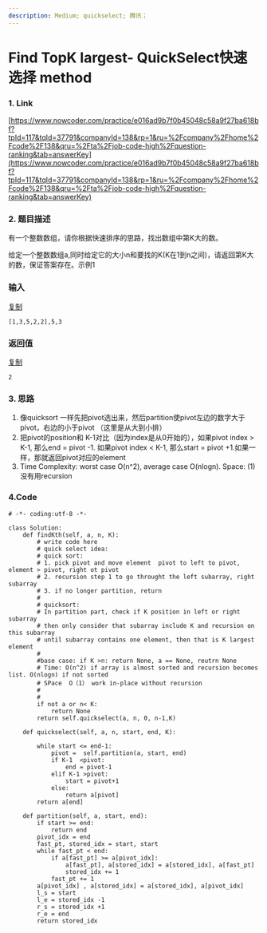 ```yaml
---
description: Medium; quickselect; 腾讯；
---
```


# Find TopK largest- QuickSelect快速选择 method

### 1. Link

[https://www.nowcoder.com/practice/e016ad9b7f0b45048c58a9f27ba618bf?tpId=117&tqId=37791&companyId=138&rp=1&ru=%2Fcompany%2Fhome%2Fcode%2F138&qru=%2Fta%2Fjob-code-high%2Fquestion-ranking&tab=answerKey](https://www.nowcoder.com/practice/e016ad9b7f0b45048c58a9f27ba618bf?tpId=117&tqId=37791&companyId=138&rp=1&ru=%2Fcompany%2Fhome%2Fcode%2F138&qru=%2Fta%2Fjob-code-high%2Fquestion-ranking&tab=answerKey)

### 2. 题目描述

有一个整数数组，请你根据快速排序的思路，找出数组中第K大的数。

给定一个整数数组a,同时给定它的大小n和要找的K\(K在1到n之间\)，请返回第K大的数，保证答案存在。示例1

### 输入

[复制](javascript:void%280%29;)

```text
[1,3,5,2,2],5,3
```

### 返回值

[复制](javascript:void%280%29;)

```text
2
```



### 3. 思路

1. 像quicksort 一样先把pivot选出来，然后partition使pivot左边的数字大于pivot，右边的小于pivot （这里是从大到小排）
2. 把pivot的position和 K-1对比（因为index是从0开始的），如果pivot index &gt; K-1, 那么end = pivot -1. 如果pivot index &lt; K-1,  那么start = pivot +1.如果一样，那就返回pivot对应的element
3. Time Complexity:   worst case O\(n^2\), average case O\(nlogn\). Space: \(1\) 没有用recursion

### 4.Code

```text
# -*- coding:utf-8 -*-

class Solution:
    def findKth(self, a, n, K):
        # write code here
        # quick select idea:
        # quick sort:
        # 1. pick pivot and move element  pivot to left to pivot, element > pivot, right ot pivot
        # 2. recursion step 1 to go throught the left subarray, right subarray
        # 3. if no longer partition, return 
        #
        # quicksort:
        # In partition part, check if K position in left or right subarray
        # then only consider that subarray include K and recursion on this subarray
        # until subarray contains one element, then that is K largest element
        #
        #base case: if K >n: return None, a == None, reutrn None
        # Time: O(n^2) if array is almost sorted and recursion becomes list. O(nlogn) if not sorted
        # SPace  O（1） work in-place without recursion
        #
        #
        if not a or n< K:
            return None
        return self.quickselect(a, n, 0, n-1,K)
    
    def quickselect(self, a, n, start, end, K):
        
        while start <= end-1:
            pivot =  self.partition(a, start, end)
            if K-1  <pivot:
                end = pivot-1
            elif K-1 >pivot:
                start = pivot+1
            else:
                return a[pivot]
        return a[end]
            
    def partition(self, a, start, end):
        if start >= end:
            return end
        pivot_idx = end
        fast_pt, stored_idx = start, start
        while fast_pt < end:
            if a[fast_pt] >= a[pivot_idx]:
                a[fast_pt], a[stored_idx] = a[stored_idx], a[fast_pt]
                stored_idx += 1
            fast_pt += 1
        a[pivot_idx] , a[stored_idx] = a[stored_idx], a[pivot_idx] 
        l_s = start
        l_e = stored_idx -1
        r_s = stored_idx +1
        r_e = end
        return stored_idx
```

